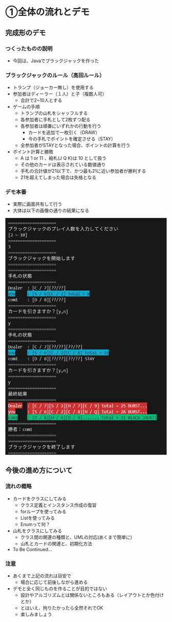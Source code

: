 # ①全体の流れとデモ

## 完成形のデモ
### つくったものの説明

  * 今回は、Javaでブラックジャックを作った

### ブラックジャックのルール（高田ルール）

  * トランプ（ジョーカー無し）を使用する
  * 参加者はディーラー（１人）と子（複数人可）
    * 合計で2~10人とする
  * ゲームの手順
    * トランプの山札をシャッフルする
    * 各参加者に手札として2枚ずつ配る
    * 各参加者は順番にいずれかの行動を行う
      * カードを追加で一枚引く（DRAW）
      * 今の手札でポイントを確定させる（STAY）
    * 全参加者がSTAYとなった場合、ポイントの計算を行う
  * ポイント計算と勝敗
    * A は 1 or 11 、絵札(J Q K)は 10 として扱う
    * その他のカードは表示されている数値通り
    * 手札の合計値が21以下で、かつ最も21に近い参加者が勝利する
    * 21を超えてしまった場合は失格となる

### デモ本番

  * 実際に画面共有して行う
  * 大体は以下の画像の通りの結果になる

![image](../Images/01_01.png)


## 今後の進め方について
### 流れの概略

  * カードをクラスにしてみる
    * クラス定義とインスタンス作成の復習
    * forループを使ってみる
    * Listを使ってみる
    * Enumって何？
  * 山札をクラスにしてみる
    * クラス間の関連の種類と、UMLの対応(あくまで簡単に)
    * 山札とカードの関連と、初期化方法
  * To Be Continued...

### 注意

  * あくまで上記の流れは目安で
    * 場合に応じて前後しながら進める
  * デモと全く同じものを作ることが目的ではない
    * 設計やアルゴリズムとは関係ないところもある（レイアウトとか色付けとか）
    * とはいえ、拘りたかったら全然それでOK
    * 楽しみましょう

